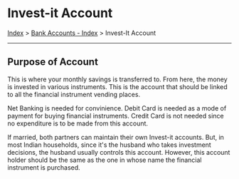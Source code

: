 # Invest-it Account
[Index](../../../Money%20Management/Index.md) > [Bank Accounts - Index](../../../Money%20Management/Financial%20Planning/Bank%20Accounts/Bank%20Accounts%20-%20Index.md) > Invest-It Account

---
## Purpose of Account
This is where your monthly savings is transferred to. From here, the money is invested in various instruments. This is the account that should be linked to all the financial instrument vending places.

Net Banking is needed for convinience. Debit Card is needed as a mode of payment for buying financial instruments. Credit Card is not needed since no expenditure is to be made from this account.

If married, both partners can maintain their own Invest-it accounts. But, in most Indian households, since it's the husband who takes investment decisions, the husband usually controls this account. However, this account holder should be the same as the one in whose name the financial instrument is purchased.